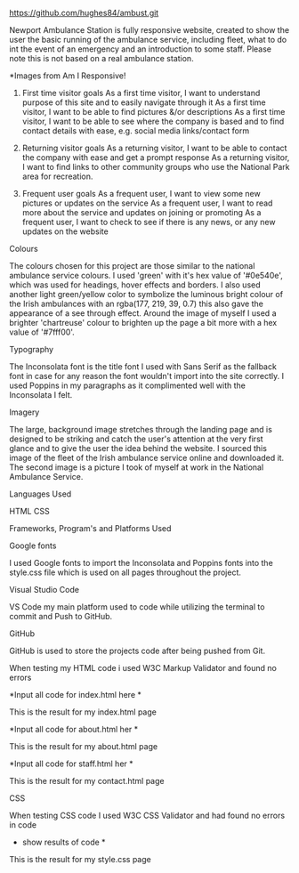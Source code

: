 https://github.com/hughes84/ambust.git

Newport Ambulance Station is fully responsive website, created to show the user the basic running of the ambulance service, including fleet, what to do int the event of an emergency and an introduction to some staff. Please note this is not based on a real ambulance station.

*Images from Am I Responsive!

1. First time visitor goals
   As a first time visitor, I want to understand purpose of this site and to easily navigate through it
   As a first time visitor, I want to be able to find pictures &/or descriptions 
   As a first time visitor, I want to be able to see where the company is based and to find contact details with ease, e.g. social media links/contact form

2. Returning visitor goals
   As a returning visitor, I want to be able to contact the company with ease and get a prompt response 
   As a returning visitor, I want to find links to other community groups who use the National Park area for recreation.

3. Frequent user goals
   As a frequent user, I want to view some new pictures or updates on the service
   As a frequent user, I want to read more about the service and updates on joining or promoting
   As a frequent user, I want to check to see if there is any news, or any new updates on the website

Colours

The colours chosen for this project are those similar to the national ambulance service colours. I used 'green' with it's hex value of '#0e540e', which was used for headings, hover effects and borders. I also used another light green/yellow color to symbolize the luminous bright colour of the Irish ambulances with an rgba(177, 219, 39, 0.7) this also gave the appearance of a see through effect. Around the image of myself I used a brighter 'chartreuse' colour to brighten up the page a bit more with a hex value of '#7fff00'.

Typography

The Inconsolata font is the title font I used with Sans Serif as the fallback font in case for any reason the font wouldn't import into the site correctly. I used Poppins in my paragraphs as it complimented well with the Inconsolata I felt.

Imagery

The large, background image stretches through the landing page and is designed to be striking and catch the user's attention at the very first glance and to give the user the idea behind the website. I sourced this image of the fleet of the Irish ambulance service online and downloaded it. The second image is a picture I took of myself at work in the National Ambulance Service.

Languages Used

HTML
CSS

Frameworks, Program's and Platforms Used

Google fonts

I used Google fonts to import the Inconsolata and Poppins fonts into the style.css file which is used on all pages throughout the project.

Visual Studio Code

VS Code my main platform used to code while utilizing the terminal to commit and Push to GitHub.

GitHub

GitHub is used to store the projects code after being pushed from Git.

When testing my HTML code i used W3C Markup Validator and found no errors

*Input all code for index.html here *

This is the result for my index.html page

*Input all code for about.html her *

This is the result for my about.html page

*Input all code for staff.html her *

This is the result for my contact.html page

CSS

When testing CSS code I used W3C CSS Validator and had found no errors in code

* show results of code *

This is the result for my style.css page